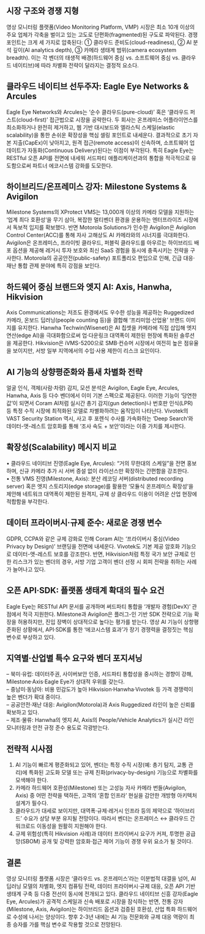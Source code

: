 ## 시장 구조와 경쟁 지형
영상 모니터링 플랫폼(Video Monitoring Platform, VMP) 시장은 최소 10개 이상의 주요 업체가 각축을 벌이고 있는 고도로 단편화(fragmented)된 구도로 파악된다. 경쟁 포인트는 크게 세 가지로 압축된다: ① 클라우드 준비도(cloud-readiness), ② AI 분석 깊이(AI analytics depth), ③ 카메라 생태계 범위(camera ecosystem breadth). 이는 각 벤더의 태생적 배경(하드웨어 중심 vs. 소프트웨어 중심 vs. 클라우드 네이티브)에 따라 차별화 전략이 달라지는 결정적 요소다. 

## 클라우드 네이티브 선두주자: Eagle Eye Networks & Arcules
Eagle Eye Networks와 Arcules는 ‘순수 클라우드(pure-cloud)’ 혹은 ‘클라우드 퍼스트(cloud-first)’ 접근법으로 시장을 공략한다. 두 회사는 온프레미스 어플라이언스를 최소화하거나 완전히 제거하고, 웹 기반 대시보드와 엘라스틱 스케일(elastic scalability)을 통한 손쉬운 확장성을 핵심 셀링 포인트로 내세운다. 결과적으로 초기 자본 지출(CapEx)이 낮아지고, 원격 접근(remote access)이 신속하며, 소프트웨어 업데이트가 자동화(Continuous Delivery)된다는 이점이 부각된다. 특히 Eagle Eye는 RESTful 오픈 API를 전면에 내세워 서드파티 애플리케이션과의 통합을 적극적으로 유도함으로써 파트너 에코시스템 강화를 도모한다.

## 하이브리드/온프레미스 강자: Milestone Systems & Avigilon
Milestone Systems의 XProtect VMS는 13,000개 이상의 카메라 모델을 지원하는 ‘업계 최다 호환성’을 무기 삼아, 복잡한 멀티벤더 환경을 운용하는 엔터프라이즈 시장에서 독보적 입지를 확보했다. 반면 Motorola Solutions가 인수한 Avigilon은 Avigilon Control Center(ACC)를 통해 자사 고해상도 AI 카메라와의 시너지를 극대화한다. Avigilon은 온프레미스, 프라이빗 클라우드, 퍼블릭 클라우드를 아우르는 하이브리드 배포 옵션을 제공해 레거시 투자 보호와 최신 SaaS 경험을 동시에 충족시키는 전략을 구사한다. Motorola의 공공안전(public-safety) 포트폴리오 편입으로 인해, 긴급 대응·재난 통합 관제 분야에 특히 강점을 보인다.

## 하드웨어 중심 브랜드와 엣지 AI: Axis, Hanwha, Hikvision
Axis Communications는 저조도 환경에서도 우수한 성능을 제공하는 Ruggedized 카메라, 온보드 딥러닝(people counting 등)을 결합해 ‘프리미엄·산업용’ 브랜드 이미지를 유지한다. Hanwha Techwin(Wisenet)은 AI 칩셋을 카메라에 직접 삽입해 엣지 연산(edge AI)을 극대화함으로써 업·다운링크 대역폭이 제한된 현장에 특화된 솔루션을 제공한다. Hikvision은 iVMS-5200으로 SMB·컨슈머 시장에서 여전히 높은 점유율을 보이지만, 서방 일부 지역에서의 수입·사용 제한이 리스크 요인이다.

## AI 기능의 상향평준화와 틈새 차별화 전략
얼굴 인식, 객체(사람·차량) 감지, 모션 분석은 Avigilon, Eagle Eye, Arcules, Hanwha, Axis 등 다수 벤더에서 이미 기본 스펙으로 제공된다. 이러한 기능이 ‘당연한 값’이 되면서 Coram AI처럼 실시간 총기 감지(gun detection)나 번호판 인식(LPR) 등 특정 수직 시장에 최적화된 모델로 차별화하려는 움직임이 나타난다. Vivotek의 VAST Security Station 역시, 사고 후 포렌식 수사를 가속화하는 ‘Deep Search’와 데이터-앳-레스트 암호화를 통해 ‘조사 속도 + 보안’이라는 이중 가치를 제시한다. 

## 확장성(Scalability) 메시지 비교
• 클라우드 네이티브 진영(Eagle Eye, Arcules): “거의 무한대의 스케일”을 전면 홍보하며, 신규 카메라 추가 시 서버 증설 없이 라이선스만 확장하는 간편함을 강조한다.  
• 전통 VMS 진영(Milestone, Axis): 분산 레코딩 서버(distributed recording server) 혹은 엣지 스토리지(edge storage)를 활용한 ‘모듈식 온프레미스 확장성’을 제안해 네트워크 대역폭이 제한된 원격지, 규제 상 클라우드 이용이 어려운 산업 현장에 적합함을 부각한다.

## 데이터 프라이버시·규제 준수: 새로운 경쟁 변수
GDPR, CCPA와 같은 규제 강화로 인해 Coram AI는 ‘프라이버시 중심(Video Privacy by Design)’ 브랜딩을 전면에 내세운다. Vivotek도 기본 제공 암호화 기능으로 데이터-앳-레스트 보호를 강조한다. 반면, Hikvision처럼 특정 국가 보안 규제로 인한 리스크가 있는 벤더의 경우, 서방 기업 고객이 벤더 선정 시 회피 전략을 취하는 사례가 늘어나고 있다.

## 오픈 API·SDK: 플랫폼 생태계 확대의 필수 요건
Eagle Eye는 RESTful API 문서를 공개하며 써드파티 통합을 ‘개발자 경험(DevX)’ 관점에서 적극 지원한다. Milestone과 Avigilon은 플러그-인 기반 SDK 전략으로 기능 확장을 허용하지만, 진입 장벽이 상대적으로 높다는 평가를 받는다. 영상 AI 기능이 상향평준화된 상황에서, API·SDK를 통한 ‘에코시스템 효과’가 장기 경쟁력을 결정짓는 핵심 변수로 부상하고 있다.

## 지역별·산업별 특수 요구와 벤더 포지셔닝
– 북미·유럽: 데이터주권, 사이버보안 인증, 서드파티 통합성을 중시하는 경향이 강해, Milestone·Axis·Eagle Eye가 상대적 우위를 갖는다.  
– 중남미·동남아: 비용 민감도가 높아 Hikvision·Hanwha·Vivotek 등 가격 경쟁력이 높은 벤더가 확대 중이다.  
– 공공안전·재난 대응: Avigilon(Motorola)과 Axis Ruggedized 라인이 높은 신뢰를 확보하고 있다.  
– 제조·물류: Hanwha의 엣지 AI, Axis의 People/Vehicle Analytics가 실시간 라인 모니터링과 안전 규정 준수 용도로 각광받는다.

## 전략적 시사점
1) AI 기능이 빠르게 평준화되고 있어, 벤더는 특정 수직 시장(예: 총기 탐지, 교통 관리)에 특화된 고도화 모델 또는 규제 친화(privacy-by-design) 기능으로 차별화를 모색해야 한다.  
2) 카메라 하드웨어 호환성(Milestone) 또는 고성능 자사 카메라 번들(Avigilon, Axis) 중 어떤 전략을 택하든, 고객의 ‘혼합 인프라’ 현실을 감안한 개방형 아키텍처 설계가 필수다.  
3) 클라우드가 대세로 보이지만, 대역폭·규제·레거시 인프라 등의 제약으로 ‘하이브리드’ 수요가 상당 부분 유지될 전망이다. 따라서 벤더는 온프레미스 ↔ 클라우드 간 워크로드 이동성을 원활히 지원해야 한다.  
4) 규제 위험성(특히 Hikvision 사례)과 데이터 프라이버시 요구가 커져, 투명한 공급망(SBOM) 공개 및 강력한 암호화·접근 제어 기능이 경쟁 우위 요소가 될 것이다.

## 결론
영상 모니터링 플랫폼 시장은 ‘클라우드 vs. 온프레미스’라는 이분법적 대결을 넘어, AI 딥러닝 모델의 차별화, 엣지 컴퓨팅 전략, 데이터 프라이버시·규제 대응, 오픈 API 기반 생태계 구축 등 다중 전선이 동시에 전개되고 있다. 클라우드 네이티브 신흥 강자(Eagle Eye, Arcules)가 공격적 스케일과 신속 배포로 시장을 잠식하는 반면, 전통 강자(Milestone, Axis, Avigilon)는 하이브리드 옵션과 검증된 호환성, 산업 특화 하드웨어로 수성에 나서는 양상이다. 향후 2-3년 내에는 AI 기능 전문화와 규제 대응 역량이 최종 승자를 가를 핵심 변수로 작용할 것으로 전망된다.